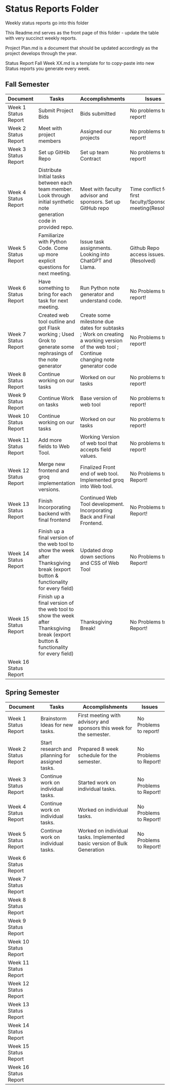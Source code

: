 # Status Reports Folder
Weekly status reports go into this folder

This Readme.md serves as the front page of this folder - update the table with very succinct weekly reports.

Project Plan.md is a document that should be updated accordingly as the project develops through the year.

Status Report Fall Week XX.md is a template for to copy-paste into new Status reports you generate every week.

## Fall Semester

| Document | Tasks | Accomplishments | Issues |
|---|---|---|---|
| Week 1 Status Report | Submit Project Bids | Bids submitted | No problems to report! |
| Week 2 Status Report | Meet with project members | Assigned our projects | No problems to report! |
| Week 3 Status Report | Set up GitHib Repo | Set up team Contract | No problems to report! |
| Week 4 Status Report | Distribute Initial tasks between each team member. Look through initial synthetic note generation code in provided repo. | Meet with faculty advisor and sponsors. Set up GitHub repo | Time conflict for first faculty/Sponsor meeting(Resolved). |
| Week 5 Status Report | Familiarize with Python Code. Come up more explicit questions for next meeting. | Issue task assignments. Looking into ChatGPT and Llama. | Github Repo access issues. (Resolved) |
| Week 6 Status Report | Have something to bring for each task for next meeting. | Run Python note generator and understand code. | No Problems to report! |
| Week 7 Status Report | Created web tool outline and got Flask working ; Used Grok to generate some rephrasings of the note generator | Create some milestone due dates for subtasks ; Work on creating a working version of the web tool ; Continue changing note generator code | No Problems to report! |
| Week 8 Status Report | Continue working on our tasks | Worked on our tasks | No problems to report!|
| Week 9 Status Report | Continue Work on tasks | Base version of web tool  | No problems to report! |
| Week 10 Status Report | Continue working on our tasks | Worked on our tasks | No problems to report! |
| Week 11 Status Report | Add more fields to Web Tool. | Working Version of web tool that accepts field values. | No problems to report! |
| Week 12 Status Report | Merge new frontend and groq implementation versions. | Finalized Front end of web tool. Implemented groq into Web tool. | No Problems to Report! |
| Week 13 Status Report | Finish Incorporating backend with final frontend | Continued Web Tool development. Incorporating Back and Final Frontend. | No Problems to Report! |
| Week 14 Status Report | Finish up a final version of the web tool to show the week after Thanksgiving break (export button & functionality for every field) | Updated drop down sections and CSS of Web Tool | No Problems to Report! |
| Week 15 Status Report | Finish up a final version of the web tool to show the week after Thanksgiving break (export button & functionality for every field) | Thanksgiving Break! | No Problems to Report! |
| Week 16 Status Report | | | |

## Spring Semester

| Document | Tasks | Accomplishments| Issues |
|---|---|---|---|
| Week 1 Status Report | Brainstorm Ideas for new tasks. | First meeting with advisory and sponsors this week for the semester. | No Problems to report! |
| Week 2 Status Report | Start research and pllanning for assigned tasks. | Prepared 8 week schedule for the semester. | No Problems to Report! |
| Week 3 Status Report | Continue work on individual tasks. | Started work on individual tasks. | No Problems to Report! |
| Week 4 Status Report | Continue work on individual tasks. | Worked on individual tasks. | No Problems to Report! |
| Week 5 Status Report | Continue work on individual tasks. | Worked on individual tasks. Implemented basic version of Bulk Generation | No Problems to Report! |
| Week 6 Status Report | | | |
| Week 7 Status Report | | | |
| Week 8 Status Report | | | |
| Week 9 Status Report | | | |
| Week 10 Status Report | | | |
| Week 11 Status Report | | | |
| Week 12 Status Report | | | |
| Week 13 Status Report | | | |
| Week 14 Status Report | | | |
| Week 15 Status Report | | | |
| Week 16 Status Report | | | |

